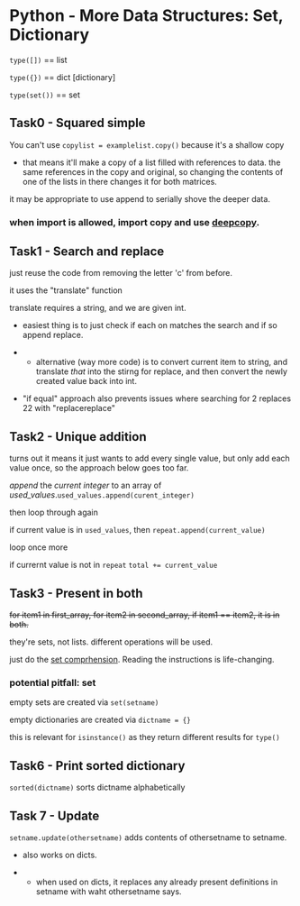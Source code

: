 # Python - More Data Structures: Set, Dictionary

`type([])` == list

`type({})` == dict [dictionary]

`type(set())` == set


## Task0 - Squared simple

You can't use `copylist = examplelist.copy()` because it's a shallow copy

- that means it'll make a copy of a list filled with references to data. the same references in the copy and original, so changing the contents of one of the lists in there changes it for both matrices.

it may be appropriate to use append to serially shove the deeper data.

### when import is allowed, import copy and use [deepcopy](https://stackoverflow.com/questions/17873384/how-to-deep-copy-a-list).

## Task1 - Search and replace

just reuse the code from removing the letter 'c' from before.

it uses the "translate" function

translate requires a string, and we are given int.

- easiest thing is to just check if each on matches the search and if so append replace.

- - alternative (way more code) is to convert current item to string, and translate *that* into the stirng for replace, and then convert the newly created value back into int.

- "if equal" approach also prevents issues where searching for 2 replaces 22 with "replacereplace"
## Task2 - Unique addition

turns out it means it just wants to add every single value, but only add each value once, so the approach below goes too far.

*append* the  *current integer* to an array of *used_values*.`used_values.append(curent_integer)`

then loop through again

if current value is in `used_values`,  then `repeat.append(current_value)`

loop once more

if currernt value is not in `repeat` `total += current_value`

## Task3 - Present in both


~~for item1 in first_array, for item2 in second_array, if item1 == item2, it is in both.~~

they're sets, not lists. different operations will be used.

just do the [set comprhension](https://docs.python.org/3/tutorial/datastructures.html#sets). Reading the instructions is life-changing.

### potential pitfall: set

empty sets are created via `set(setname)`

empty dictionaries are created via `dictname = {}`

this is relevant for `isinstance()` as they return different results for `type()`

## Task6 - Print sorted dictionary

`sorted(dictname)` sorts dictname alphabetically

## Task 7 - Update

`setname.update(othersetname)` adds contents of othersetname to setname.

- also works on dicts.

- - when used on dicts, it replaces any already present definitions in setname with waht othersetname says.

